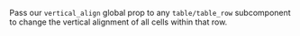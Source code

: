 Pass our `vertical_align` global prop to any `table/table_row` subcomponent to change the vertical alignment of all cells within that row.